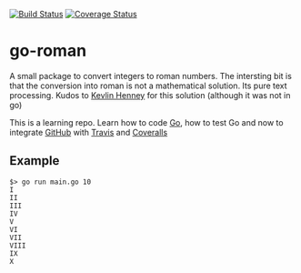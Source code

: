 [![Build Status](https://travis-ci.org/kaizen63/go-roman.svg?branch=master)](https://travis-ci.org/kaizen63/go-roman)
[![Coverage Status](https://coveralls.io/repos/github/kaizen63/go-roman/badge.svg?branch=master)](https://coveralls.io/github/kaizen63/go-roman?branch=master)

# go-roman

A small package to convert integers to roman numbers. The intersting bit is that the conversion into roman is not a mathematical solution. Its pure text processing.
Kudos to [Kevlin Henney](https://en.wikipedia.org/wiki/Kevlin_Henney) for this solution (although it was not in go)

This is a learning repo. Learn how to code [Go](http:///www.golang.org), how to test Go and now to integrate [GitHub](https://www.github.com) with [Travis](https://travis-ci.org) and [Coveralls](https://coveralls.io)
## Example
```
$> go run main.go 10
I
II
III
IV
V
VI
VII
VIII
IX
X
```